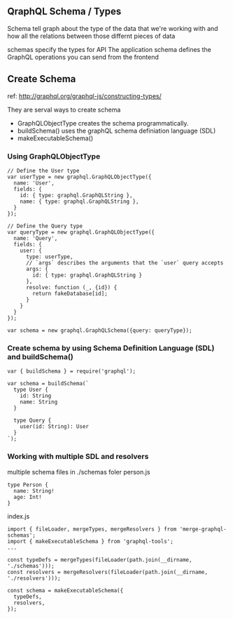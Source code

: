 ## QraphQL Schema / Types
Schema tell graph about the type of the data that we're working with and how all the relations between those
differnt pieces of data

schemas specify the types for API 
The application schema defines the GraphQL operations you can send from the frontend

## Create Schema
ref: http://graphql.org/graphql-js/constructing-types/

They are serval ways to create schema
- GraphQLObjectType creates the schema programmatically.
- buildSchema() uses the graphQL schema definiation language (SDL)
- makeExecutableSchema() 

### Using GraphQLObjectType
```
// Define the User type
var userType = new graphql.GraphQLObjectType({
  name: 'User',
  fields: {
    id: { type: graphql.GraphQLString },
    name: { type: graphql.GraphQLString },
  }
});

// Define the Query type
var queryType = new graphql.GraphQLObjectType({
  name: 'Query',
  fields: {
    user: {
      type: userType,
      // `args` describes the arguments that the `user` query accepts
      args: {
        id: { type: graphql.GraphQLString }
      },
      resolve: function (_, {id}) {
        return fakeDatabase[id];
      }
    }
  }
});

var schema = new graphql.GraphQLSchema({query: queryType});
```

### Create schema by using Schema Definition Language (SDL) and buildSchema()
```
var { buildSchema } = require('graphql');

var schema = buildSchema(`
  type User {
    id: String
    name: String
  }

  type Query {
    user(id: String): User
  }
`);
```

### Working with multiple SDL and resolvers

multiple schema files in ./schemas foler
person.js
```
type Person {
  name: String!
  age: Int!
}
```
index.js
```
import { fileLoader, mergeTypes, mergeResolvers } from 'merge-graphql-schemas';
import { makeExecutableSchema } from 'graphql-tools';
...

const typeDefs = mergeTypes(fileLoader(path.join(__dirname, './schemas')));
const resolvers = mergeResolvers(fileLoader(path.join(__dirname, './resolvers')));

const schema = makeExecutableSchema({
  typeDefs,
  resolvers,
});
```